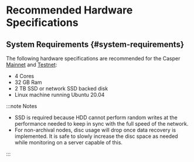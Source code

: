 # Recommended Hardware Specifications

## System Requirements {#system-requirements}

The following hardware specifications are recommended for the Casper [Mainnet](https://cspr.live/) and [Testnet](https://testnet.cspr.live/):

-   4 Cores
-   32 GB Ram
-   2 TB SSD or network SSD backed disk
-   Linux machine running Ubuntu 20.04

:::note Notes

- SSD is required because HDD cannot perform random writes at the performance needed to keep in sync with the full speed of the network.
- For non-archival nodes, disc usage will drop once data recovery is implemented. It is safe to slowly increase the disc space as needed while monitoring on a server capable of this.

:::

